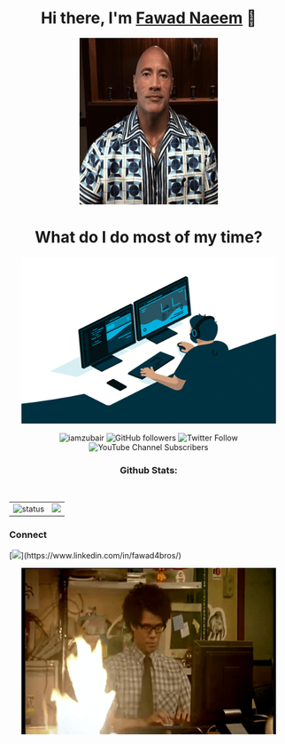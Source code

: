 <!-- Hi There section -->
<div>
<h1 align="center">Hi there, I'm <a href="https://fawad4bros.github.io/"  target="_blank">Fawad Naeem</a> 👋</h1>
<p align="center">
  <img width="250" height="300" src="./assets/hiThere.gif">
</p>
</div>
<!-- What do I do most of my time? -->
<div>
<h1 align="center">What do I do most of my time?</h1>
<p align="center">
  <img width="460" height="300" src="./assets/coding.gif">
</p>
</div>
<!-- counts -->
<div>
<p align="center"> 
<img src="https://komarev.com/ghpvc/?username=fawad4bros-saif&label=Views&color=brightgreen&style=flat-square" alt="iamzubair" />
<img alt="GitHub followers" src="https://img.shields.io/github/followers/fawad4bros?label=github&logo=github&style=social">
<img alt="Twitter Follow" src="https://img.shields.io/twitter/follow/fawad4bro?label=twitter&logo=Twitter&style=flat-square">
<img alt="YouTube Channel Subscribers" src="https://img.shields.io/youtube/channel/subscribers/UCsAFyJD10SCftKTjF4tUBQA?label=youtube&logo=youtube&style=flat-square">
</p>
</div>
<!-- stats -->
<div align="center">
<h3>Github Stats: </h3>
<br>
    <table>
        <tr>
            <td>
                <img alt="status" src="https://github-readme-stats.vercel.app/api?username=fawad4bros&count_private=true&custom_title=Stats&show_icons=true&theme=tokyonight" align="right" />
            </td>
            <td>
                <img src = "https://github-readme-stats.vercel.app/api/top-langs/?username=fawad4bros&langs_count=8&custom_title=Languages&layout=compact&theme=tokyonight&include_all_commits=true" height="196px">
            </td>
        </tr>
    </table>
</div>
<!-- connect -->
<h3>Connect</h3>
  [<img src="https://img.shields.io/badge/linkedin-%230077B5.svg?&style=for-the-badge&logo=linkedin&logoColor=white" />](https://www.linkedin.com/in/fawad4bros/)
<p align="center">
  <img width="460" height="300" src="./assets/gettingWorkDone.gif">
</p>
